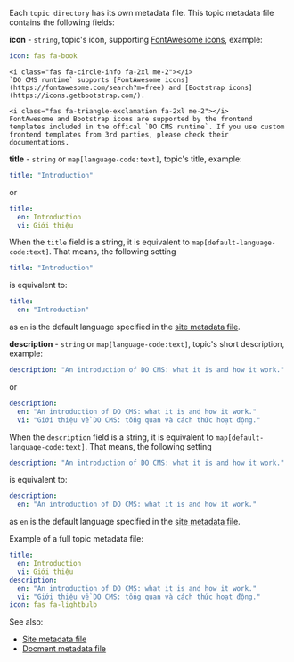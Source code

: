Each `topic directory` has its own metadata file. This topic metadata file contains the following fields:

**icon** - `string`, topic's icon, supporting [FontAwesome icons](https://fontawesome.com/search?m=free), example:
```yaml
icon: fas fa-book
```

```bs-alert info flex
<i class="fas fa-circle-info fa-2xl me-2"></i>
`DO CMS runtime` supports [FontAwesome icons](https://fontawesome.com/search?m=free) and [Bootstrap icons](https://icons.getbootstrap.com/).
```

```bs-alert warning flex
<i class="fas fa-triangle-exclamation fa-2xl me-2"></i>
FontAwesome and Bootstrap icons are supported by the frontend templates included in the offical `DO CMS runtime`. If you use custom frontend templates from 3rd parties, please check their documentations.
```

**title** - `string` or `map[language-code:text]`, topic's title, example:
```yaml
title: "Introduction"
```

or
```yaml
title:
  en: Introduction
  vi: Giới thiệu
```

When the `title` field is a string, it is equivalent to `map[default-language-code:text]`. That means, the following setting
```yaml
title: "Introduction"
```
is equivalent to:
```yaml
title:
  en: "Introduction"
```
as `en` is the default language specified in the [site metadata file](../sitemetadata/).

**description** - `string` or `map[language-code:text]`, topic's short description, example:
```yaml
description: "An introduction of DO CMS: what it is and how it work."
```

or
```yaml
description:
  en: "An introduction of DO CMS: what it is and how it work."
  vi: "Giới thiệu về DO CMS: tổng quan và cách thức hoạt động."
```

When the `description` field is a string, it is equivalent to `map[default-language-code:text]`. That means, the following setting
```yaml
description: "An introduction of DO CMS: what it is and how it work."
```
is equivalent to:
```yaml
description:
  en: "An introduction of DO CMS: what it is and how it work."
```
as `en` is the default language specified in the [site metadata file](../sitemetadata/).

Example of a full topic metadata file:
```yaml
title:
  en: Introduction
  vi: Giới thiệu
description:
  en: "An introduction of DO CMS: what it is and how it work."
  vi: "Giới thiệu về DO CMS: tổng quan và cách thức hoạt động."
icon: fas fa-lightbulb
```

See also:
- [Site metadata file](../sitemetadata/)
- [Docment metadata file](../documentmetadata/)
